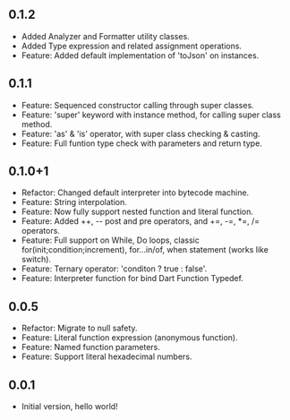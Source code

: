 ## 0.1.2

- Added Analyzer and Formatter utility classes.
- Added Type expression and related assignment operations.
- Feature: Added default implementation of 'toJson' on instances.

## 0.1.1

- Feature: Sequenced constructor calling through super classes.
- Feature: 'super' keyword with instance method, for calling super class method.
- Feature: 'as' & 'is' operator, with super class checking & casting.
- Feature: Full funtion type check with parameters and return type.

## 0.1.0+1

- Refactor: Changed default interpreter into bytecode machine.
- Feature: String interpolation.
- Feature: Now fully support nested function and literal function.
- Feature: Added ++, -- post and pre operators, and +=, -=, \*=, /= operators.
- Feature: Full support on While, Do loops, classic for(init;condition;increment), for...in/of, when statement (works like switch).
- Feature: Ternary operator: 'conditon ? true : false'.
- Feature: Interpreter function for bind Dart Function Typedef.

## 0.0.5

- Refactor: Migrate to null safety.
- Feature: Literal function expression (anonymous function).
- Feature: Named function parameters.
- Feature: Support literal hexadecimal numbers.

## 0.0.1

- Initial version, hello world!
